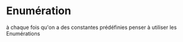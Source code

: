 # Enumération

à chaque fois qu'on a des constantes prédéfinies penser à utiliser les Enumérations

